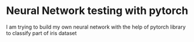 # Neural Network testing with pytorch
I am trying to build my own neural network with the help of pytorch library to classify part of iris dataset